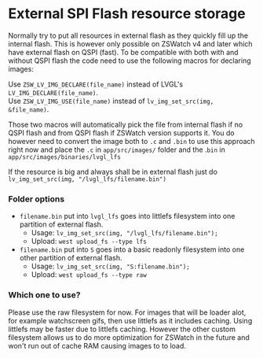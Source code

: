 # External SPI Flash resource storage
Normally try to put all resources in external flash as they quickly fill up the internal flash. This is however
only possible on ZSWatch v4 and later which have external flash on QSPI (fast).
To be compatible with both with and without QSPI flash the code need to use the following macros for declaring images:

Use `ZSW_LV_IMG_DECLARE(file_name)` instead of LVGL's `LV_IMG_DECLARE(file_name)`.<br>
Use `ZSW_LV_IMG_USE(file_name)` instead of `lv_img_set_src(img, &file_name)`.

Those two macros will automatically pick the file from internal flash if no QSPI flash and from QSPI flash if ZSWatch version supports it.
You do however need to convert the image both to `.c` and `.bin` to use this approach right now and place the `.c` in `app/src/images/` folder and the .`bin` in `app/src/images/binaries/lvgl_lfs`

If the resource is big and always shall be in external flash just do `lv_img_set_src(img, "/lvgl_lfs/filename.bin")`
### Folder options

- `filename.bin` put into `lvgl_lfs` goes into littlefs filesystem into one partition of external flash.
    - Usage: `lv_img_set_src(img, "/lvgl_lfs/filename.bin");`
    - Upload: `west upload_fs --type lfs`
- `filename.bin` put into `S` goes into a basic readonly filesystem into one other partition of external flash.
    - Usage: `lv_img_set_src(img, "S:filename.bin");`
    - Upload: `west upload_fs --type raw`

### Which one to use?
Please use the raw filesystem for now. For images that will be loader alot, for example watchscreen gifs, then use littlefs as it includes caching. Using littlefs may be faster due to littlefs caching. However the other custom filesystem allows us to do more optimization for ZSWatch in the future and won't run out of cache RAM causing images to to load.